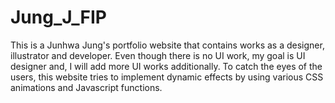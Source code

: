 # Jung_J_FIP


This is a Junhwa Jung's portfolio website that contains works as a designer, illustrator and developer.
Even though there is no UI work, my goal is UI designer and, I will add more UI works additionally.
To catch the eyes of the users, this website tries to implement dynamic effects by using various CSS animations and Javascript functions.




